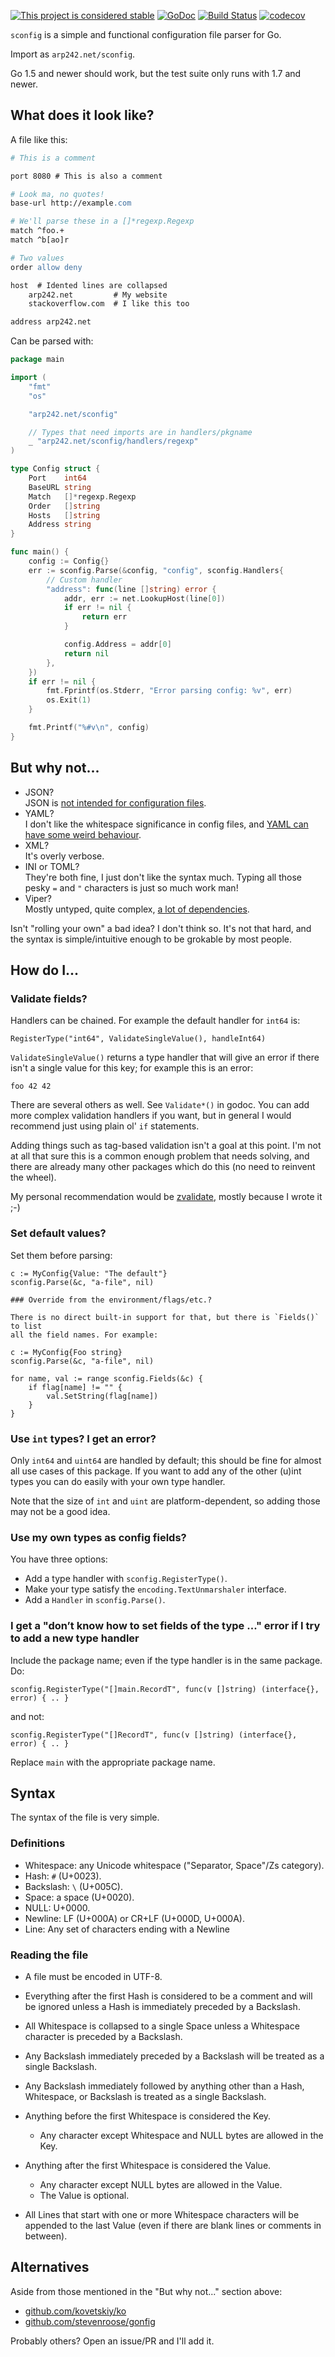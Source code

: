 [![This project is considered stable](https://img.shields.io/badge/Status-stable-green.svg)](https://arp242.net/status/stable)
[![GoDoc](https://godoc.org/arp242.net/sconfig?status.svg)](https://pkg.go.dev/arp242.net/sconfig)
[![Build Status](https://travis-ci.org/arp242/sconfig.svg?branch=master)](https://travis-ci.org/arp242/sconfig)
[![codecov](https://codecov.io/gh/arp242/sconfig/branch/master/graph/badge.svg)](https://codecov.io/gh/arp242/sconfig)

`sconfig` is a simple and functional configuration file parser for Go.

Import as `arp242.net/sconfig`.

Go 1.5 and newer should work, but the test suite only runs with 1.7 and newer.

What does it look like?
-----------------------

A file like this:

```apache
# This is a comment

port 8080 # This is also a comment

# Look ma, no quotes!
base-url http://example.com

# We'll parse these in a []*regexp.Regexp
match ^foo.+
match ^b[ao]r

# Two values
order allow deny

host  # Idented lines are collapsed
    arp242.net         # My website
    stackoverflow.com  # I like this too

address arp242.net
```

Can be parsed with:

```go
package main

import (
    "fmt"
    "os"

    "arp242.net/sconfig"

    // Types that need imports are in handlers/pkgname
    _ "arp242.net/sconfig/handlers/regexp"
)

type Config struct {
    Port    int64
    BaseURL string
    Match   []*regexp.Regexp
    Order   []string
    Hosts   []string
    Address string
}

func main() {
    config := Config{}
    err := sconfig.Parse(&config, "config", sconfig.Handlers{
        // Custom handler
        "address": func(line []string) error {
            addr, err := net.LookupHost(line[0])
            if err != nil {
                return err
            }

            config.Address = addr[0]
            return nil
        },
    })
    if err != nil {
        fmt.Fprintf(os.Stderr, "Error parsing config: %v", err)
        os.Exit(1)
    }

    fmt.Printf("%#v\n", config)
}
```

But why not...
--------------

- JSON?<br>
  JSON is [not intended for configuration files][json].
- YAML?<br>
  I don't like the whitespace significance in config files, and [YAML can have
  some weird behaviour][yaml].
- XML?<br>
  It's overly verbose.
- INI or TOML?<br>
  They're both fine, I just don't like the syntax much. Typing all those pesky
  `=` and `"` characters is just so much work man!
- Viper?<br>
  Mostly untyped, quite complex, [a lot of
  dependencies](https://godoc.org/github.com/spf13/viper?import-graph).

Isn't "rolling your own" a bad idea? I don't think so. It's not that hard, and
the syntax is simple/intuitive enough to be grokable by most people.

How do I...
-----------

### Validate fields?

Handlers can be chained. For example the default handler for `int64` is:

    RegisterType("int64", ValidateSingleValue(), handleInt64)

`ValidateSingleValue()` returns a type handler that will give an error if there
isn't a single value for this key; for example this is an error:

    foo 42 42

There are several others as well. See `Validate*()` in godoc. You can add more
complex validation handlers if you want, but in general I would recommend just
using plain ol' `if` statements.

Adding things such as tag-based validation isn't a goal at this point. I'm not
at all that sure this is a common enough problem that needs solving, and there
are already many other packages which do this (no need to reinvent the wheel).

My personal recommendation would be [zvalidate][zvalidate], mostly because I
wrote it ;-)

### Set default values?

Set them before parsing:

    c := MyConfig{Value: "The default"}
    sconfig.Parse(&c, "a-file", nil)

    ### Override from the environment/flags/etc.?

    There is no direct built-in support for that, but there is `Fields()` to list
    all the field names. For example:

    c := MyConfig{Foo string}
    sconfig.Parse(&c, "a-file", nil)

    for name, val := range sconfig.Fields(&c) {
        if flag[name] != "" {
            val.SetString(flag[name])
        }
    }

### Use `int` types? I get an error?

Only `int64` and `uint64` are handled by default; this should be fine for almost
all use cases of this package. If you want to add any of the other (u)int types
you can do easily with your own type handler.

Note that the size of `int` and `uint` are platform-dependent, so adding those
may not be a good idea.

### Use my own types as config fields?

You have three options:

- Add a type handler with `sconfig.RegisterType()`.
- Make your type satisfy the `encoding.TextUnmarshaler` interface.
- Add a `Handler` in `sconfig.Parse()`.

### I get a "don’t know how to set fields of the type ..." error if I try to add a new type handler

Include the package name; even if the type handler is in the same package. Do:

    sconfig.RegisterType("[]main.RecordT", func(v []string) (interface{}, error) { .. }

and not:

    sconfig.RegisterType("[]RecordT", func(v []string) (interface{}, error) { .. }

Replace `main` with the appropriate package name.

Syntax
------

The syntax of the file is very simple.

### Definitions

- Whitespace: any Unicode whitespace ("Separator, Space"/Zs category).
- Hash: `#` (U+0023).
- Backslash: `\` (U+005C).
- Space: a space (U+0020).
- NULL: U+0000.
- Newline: LF (U+000A) or CR+LF (U+000D, U+000A).
- Line: Any set of characters ending with a Newline

### Reading the file

- A file must be encoded in UTF-8.

- Everything after the first Hash is considered to be a comment and will be
  ignored unless a Hash is immediately preceded by a Backslash.

- All Whitespace is collapsed to a single Space unless a Whitespace character is
  preceded by a Backslash.

- Any Backslash immediately preceded by a Backslash will be treated as a single
  Backslash.

- Any Backslash immediately followed by anything other than a Hash, Whitespace,
  or Backslash is treated as a single Backslash.

- Anything before the first Whitespace is considered the Key.

  - Any character except Whitespace and NULL bytes are allowed in the Key.

- Anything after the first Whitespace is considered the Value.

  - Any character except NULL bytes are allowed in the Value.
  - The Value is optional.

- All Lines that start with one or more Whitespace characters will be appended
  to the last Value (even if there are blank lines or comments in between).

Alternatives
------------

Aside from those mentioned in the "But why not..." section above:

- [github.com/kovetskiy/ko](https://github.com/kovetskiy/ko)
- [github.com/stevenroose/gonfig](https://github.com/stevenroose/gonfig)

Probably others? Open an issue/PR and I'll add it.


[json]: http://www.arp242.net/json-config.html
[yaml]: http://www.arp242.net/yaml-config.html
[zvalidate]: https://github.com/zgoat/zvalidate

